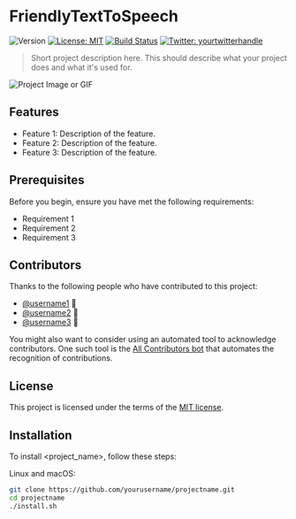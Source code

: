 # FriendlyTextToSpeech

![Version](https://img.shields.io/badge/version-1.0-blue)
[![License: MIT](https://img.shields.io/badge/License-MIT-yellow.svg)](#license)
[![Build Status](https://travis-ci.com/yourusername/projectname.svg?branch=master)](https://travis-ci.com/yourusername/projectname)
[![Twitter: yourtwitterhandle](https://img.shields.io/twitter/follow/yourtwitterhandle?style=social)](https://twitter.com/yourtwitterhandle)

> Short project description here. This should describe what your project does and what it's used for.

![Project Image or GIF](http://url/to/image/or/gif)

## Features

- Feature 1: Description of the feature.
- Feature 2: Description of the feature.
- Feature 3: Description of the feature.

## Prerequisites

Before you begin, ensure you have met the following requirements:

- Requirement 1
- Requirement 2
- Requirement 3

## Contributors

Thanks to the following people who have contributed to this project:

* [@username1](https://github.com/username1) 📖
* [@username2](https://github.com/username2) 🐛
* [@username3](https://github.com/username3) 🎨

You might also want to consider using an automated tool to acknowledge contributors. One such tool is the [All Contributors bot](https://allcontributors.org/docs/en/bot/overview) that automates the recognition of contributions.

## License

This project is licensed under the terms of the [MIT license](https://opensource.org/licenses/MIT).



## Installation

To install <project_name>, follow these steps:

Linux and macOS:
```bash
git clone https://github.com/yourusername/projectname.git
cd projectname
./install.sh


